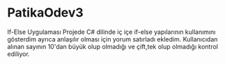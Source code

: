 # PatikaOdev3
If-Else Uygulaması
Projede C# dilinde iç içe if-else yapılarının kullanımını gösterdim ayrıca anlaşılır olması için yorum satırladı ekledim.
Kullanıcıdan alınan sayının 10'dan büyük olup olmadığı ve çift,tek olup olmadığı kontrol ediliyor.
